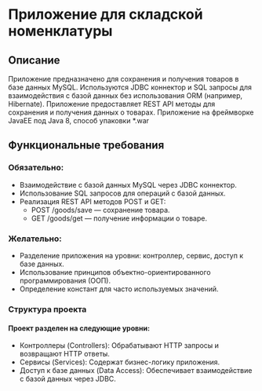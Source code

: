 # Приложение для складской номенклатуры
## Описание
Приложение предназначено для сохранения и получения товаров в базе данных MySQL. Используются JDBC коннектор и SQL запросы для взаимодействия с базой данных без использования ORM (например, Hibernate). Приложение предоставляет REST API методы для сохранения и получения данных о товарах.
Приложение на фреймворке JavaEE под Java 8, способ упаковки *.war
## Функциональные требования
### Обязательно:
- Взаимодействие с базой данных MySQL через JDBC коннектор.
- Использование SQL запросов для операций с базой данных.
- Реализация REST API методов POST и GET:
    - POST /goods/save — сохранение товара.
    - GET /goods/get — получение информации о товаре.

### Желательно:
- Разделение приложения на уровни: контроллер, сервис, доступ к базе данных.
- Использование принципов объектно-ориентированного программирования (ООП).
- Определение констант для часто используемых значений.

### Структура проекта

#### Проект разделен на следующие уровни:
- Контроллеры (Controllers): Обрабатывают HTTP запросы и возвращают HTTP ответы.
- Сервисы (Services): Содержат бизнес-логику приложения.
- Доступ к базе данных (Data Access): Обеспечивает взаимодействие с базой данных через JDBC.